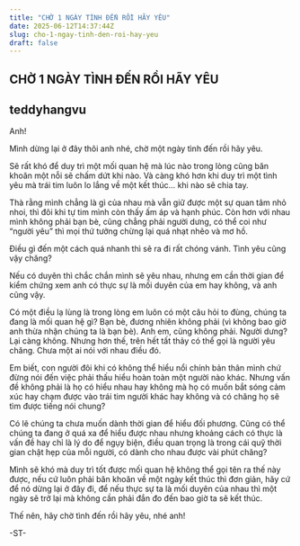 ```yaml
---
title: "CHỜ 1 NGÀY TÌNH ĐẾN RỒI HÃY YÊU"
date: 2025-06-12T14:37:44Z
slug: cho-1-ngay-tinh-den-roi-hay-yeu
draft: false
---
```


## CHỜ 1 NGÀY TÌNH ĐẾN RỒI HÃY YÊU

## teddyhangvu

Anh!

Mình dừng lại ở đây thôi anh nhé, chờ một ngày tình đến rồi hãy yêu.

Sẽ rất khó để duy trì một mối quan hệ mà lúc nào trong lòng cũng băn khoăn một nỗi sẽ chấm dứt khi nào. Và càng khó hơn khi duy trì một tình yêu mà trái tim luôn lo lắng về một kết thúc… khi nào sẽ chia tay.

Thà rằng mình chẳng là gì của nhau mà vẫn giữ được một sự quan tâm nhỏ nhoi, thì đôi khi tự tim mình còn thấy ấm áp và hạnh phúc. Còn hơn với nhau mình không phải bạn bè, cũng chẳng phải người dưng, có thể coi như “người yêu” thì mọi thứ tưởng chừng lại quá nhạt nhẽo và mơ hồ.

Điều gì đến một cách quá nhanh thì sẽ ra đi rất chóng vánh. Tình yêu cũng vậy chăng?

Nếu có duyên thì chắc chắn mình sẽ yêu nhau, nhưng em cần thời gian để kiểm chứng xem anh có thực sự là mối duyên của em hay không, và anh cũng vậy.

Có một điều lạ lùng là trong lòng em luôn có một câu hỏi to đùng, chúng ta đang là mối quan hệ gì? Bạn bè, đương nhiên không phải (vì không bao giờ anh thừa nhận chúng ta là bạn bè). Anh em, cũng không phải. Người dưng? Lại càng không. Nhưng hơn thế, trên hết tất thảy có thể gọi là người yêu chăng. Chưa một ai nói với nhau điều đó.

Em biết, con người đôi khi có không thể hiểu nổi chính bản thân mình chứ đừng nói đến việc phải thấu hiểu hoàn toàn một người nào khác. Nhưng vấn đề không phải là họ có hiểu nhau hay không mà họ có muốn bắt sóng cảm xúc hay chạm được vào trái tim người khác hay không và có chăng họ sẽ tìm được tiếng nói chung?

Có lẽ chúng ta chưa muốn dành thời gian để hiểu đối phương. Cũng có thể chúng ta đang ở quá xa để hiểu được nhau nhưng khoảng cách có thực là vấn đề hay chỉ là lý do để ngụy biện, điều quan trọng là trong cái quỹ thời gian chật hẹp của mỗi người, có dành cho nhau được vài phút chăng?

Mình sẽ khó mà duy trì tốt được mối quan hệ không thể gọi tên ra thế này được, nếu cứ luôn phải băn khoăn về một ngày kết thúc thì đơn giản, hãy cứ để nó dừng lại ở đây đi, để nếu thực sự ta là mối duyên của nhau thì một ngày sẽ trở lại mà không cần phải đắn đo đến bao giờ ta sẽ kết thúc.

Thế nên, hãy chờ tình đến rồi hãy yêu, nhé anh!
 
-ST-